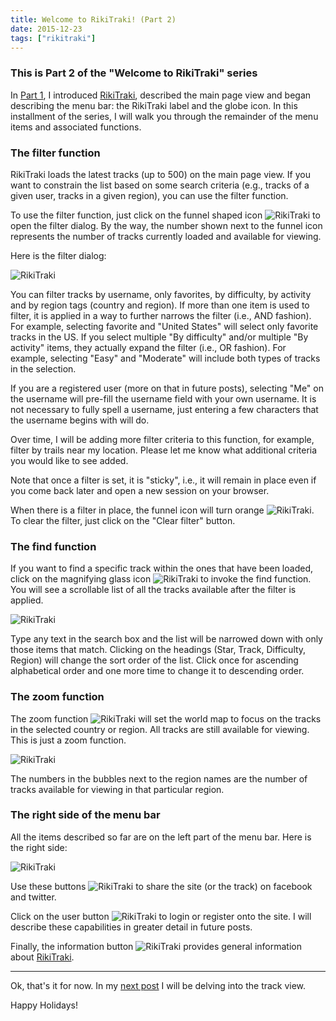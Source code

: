 ```yaml
---
title: Welcome to RikiTraki! (Part 2)
date: 2015-12-23
tags: ["rikitraki"]
---
```


### This is Part 2 of the "Welcome to RikiTraki" series
In [Part 1](/post/Rikitraki-intro-1), I introduced [RikiTraki](https://www.rikitraki.com), described the main page view and began describing the menu bar: the RikiTraki label and the globe icon. In this installment of the series, I will walk you through the remainder of the menu items and associated functions.

### The filter function
RikiTraki loads the latest tracks (up to 500) on the main page view. If you want to constrain the list based on some search criteria (e.g., tracks of a given user, tracks in a given region), you can use the filter function.

To use the filter function, just click on the funnel shaped icon ![RikiTraki](/images/uploads/rikitraki_main_8.png) to open the filter dialog. By the way, the number shown next to the funnel icon represents the number of tracks currently loaded and available for viewing.

Here is the filter dialog:

![RikiTraki](/images/uploads/rikitraki_main_9.png)

You can filter tracks by username, only favorites, by difficulty, by activity and by region tags (country and region). If more than one item is used to filter, it is applied in a way to further narrows the filter (i.e., AND fashion). For example, selecting favorite and "United States" will select only favorite tracks in the US. If you select multiple "By difficulty" and/or multiple "By activity" items, they actually expand the filter (i.e., OR fashion). For example, selecting "Easy" and "Moderate" will include both types of tracks in the selection.

If you are a registered user (more on that in future posts), selecting "Me" on the username will pre-fill the username field with your own username. It is not necessary to fully spell a username, just entering a few characters that the username begins with will do.

Over time, I will be adding more filter criteria to this function, for example, filter by trails near my location. Please let me know what additional criteria you would like to see added.

Note that once a filter is set, it is "sticky", i.e., it will remain in place even if you come back later and open a new session on your browser.

When there is a filter in place, the funnel icon will turn orange ![RikiTraki](/images/uploads/rikitraki_main_10.png). To clear the filter, just click on the "Clear filter" button.

### The find function

If you want to find a specific track within the ones that have been loaded, click on the magnifying glass icon ![RikiTraki](/images/uploads/rikitraki_main_11.png) to invoke the find function. You will see a scrollable list of all the tracks available after the filter is applied.

![RikiTraki](/images/uploads/rikitraki_main_12.png)

Type any text in the search box and the list will be narrowed down with only those items that match. Clicking on the headings (Star, Track, Difficulty, Region) will change the sort order of the list. Click once for ascending alphabetical order and one more time to change it to descending order.

### The zoom function

The zoom function ![RikiTraki](/images/uploads/rikitraki_main_13.png) will set the world map to focus on the tracks in the selected country or region. All tracks are still available for viewing. This is just a zoom function.

![RikiTraki](/images/uploads/rikitraki_main_14.png)

The numbers in the bubbles next to the region names are the number of tracks available for viewing in that particular region.

### The right side of the menu bar

All the items described so far are on the left part of the menu bar. Here is the right side:

![RikiTraki](/images/uploads/rikitraki_main_15.png)

Use these buttons ![RikiTraki](/images/uploads/rikitraki_main_16.png) to share the site (or the track) on facebook and twitter.

Click on the user button ![RikiTraki](/images/uploads/rikitraki_main_17.png) to login or register onto the site. I will describe these capabilities in greater detail in future posts.

Finally, the information button ![RikiTraki](/images/uploads/rikitraki_main_18.png) provides general information about [RikiTraki](https://www.rikitraki.com).

---

Ok, that's it for now. In my [next post](/post/Rikitraki-intro-3) I will be delving into the track view.

Happy Holidays!

